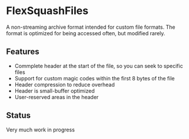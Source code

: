 FlexSquashFiles
===============

A non-streaming archive format intended for custom file formats. The format is optimized for being accessed often, but modified rarely.

Features
--------
- Commplete header at the start of the file, so you can seek to specific files
- Support for custom magic codes within the first 8 bytes of the file
- Header compression to reduce overhead
- Header is small-buffer optimized
- User-reserved areas in the header

Status
------
Very much work in progress